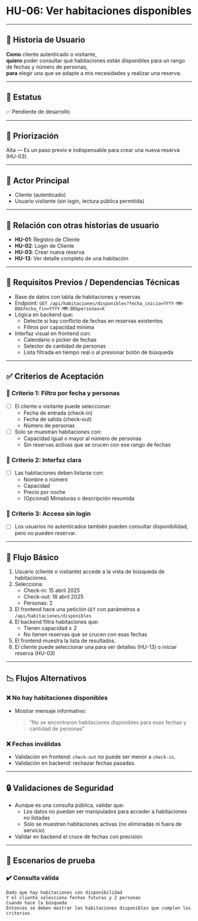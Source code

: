 # HU-06: Ver habitaciones disponibles

---

## 📝 Historia de Usuario

**Como** cliente autenticado o visitante,  
**quiero** poder consultar qué habitaciones están disponibles para un rango de fechas y número de personas,  
**para** elegir una que se adapte a mis necesidades y realizar una reserva.

---

## 📌 Estatus  
✅ Pendiente de desarrollo

---

## 🎯 Priorización  
Alta — Es un paso previo e indispensable para crear una nueva reserva (HU-03).

---

## 👤 Actor Principal  
- Cliente (autenticado)  
- Usuario visitante (sin login, lectura pública permitida)

---

## 🔗 Relación con otras historias de usuario

- **HU-01**: Registro de Cliente  
- **HU-02**: Login de Cliente  
- **HU-03**: Crear nueva reserva  
- **HU-13**: Ver detalle completo de una habitación

---

## 🧱 Requisitos Previos / Dependencias Técnicas

- Base de datos con tabla de habitaciones y reservas
- Endpoint: `GET /api/habitaciones/disponibles?fecha_inicio=YYYY-MM-DD&fecha_fin=YYYY-MM-DD&personas=X`
- Lógica en backend que:
  - Detecte si hay conflicto de fechas en reservas existentes
  - Filtros por capacidad mínima
- Interfaz visual en frontend con:
  - Calendario o picker de fechas
  - Selector de cantidad de personas
  - Lista filtrada en tiempo real o al presionar botón de búsqueda

---

## ✅ Criterios de Aceptación

### 🎯 Criterio 1: Filtro por fecha y personas
- [ ] El cliente o visitante puede seleccionar:
  - Fecha de entrada (check-in)
  - Fecha de salida (check-out)
  - Número de personas
- [ ] Solo se muestran habitaciones con:
  - Capacidad igual o mayor al número de personas
  - Sin reservas activas que se crucen con ese rango de fechas

### 🎯 Criterio 2: Interfaz clara
- [ ] Las habitaciones deben listarse con:
  - Nombre o número
  - Capacidad
  - Precio por noche
  - (Opcional) Miniaturas o descripción resumida

### 🎯 Criterio 3: Acceso sin login
- [ ] Los usuarios no autenticados también pueden consultar disponibilidad, pero no pueden reservar.

---

## 🔄 Flujo Básico

1. Usuario (cliente o visitante) accede a la vista de búsqueda de habitaciones.
2. Selecciona:
   - Check-in: 15 abril 2025
   - Check-out: 18 abril 2025
   - Personas: 2
3. El frontend hace una petición `GET` con parámetros a `/api/habitaciones/disponibles`
4. El backend filtra habitaciones que:
   - Tienen capacidad ≥ 2
   - No tienen reservas que se crucen con esas fechas
5. El frontend muestra la lista de resultados.
6. El cliente puede seleccionar una para ver detalles (HU-13) o iniciar reserva (HU-03)

---

## 📉 Flujos Alternativos

### ❌ No hay habitaciones disponibles
- Mostrar mensaje informativo:  
  > “No se encontraron habitaciones disponibles para esas fechas y cantidad de personas”

### ❌ Fechas inválidas
- Validación en frontend: `check-out` no puede ser menor a `check-in`.
- Validación en backend: rechazar fechas pasadas.

---

## 🔒 Validaciones de Seguridad

- Aunque es una consulta pública, validar que:
  - Los datos no puedan ser manipulados para acceder a habitaciones no listadas
  - Solo se muestren habitaciones activas (no eliminadas ni fuera de servicio)
- Validar en backend el cruce de fechas con precisión

---

## 🧪 Escenarios de prueba

### ✔️ Consulta válida
```gherkin
Dado que hay habitaciones con disponibilidad
Y el cliente selecciona fechas futuras y 2 personas
Cuando hace la búsqueda
Entonces se deben mostrar las habitaciones disponibles que cumplen los criterios
